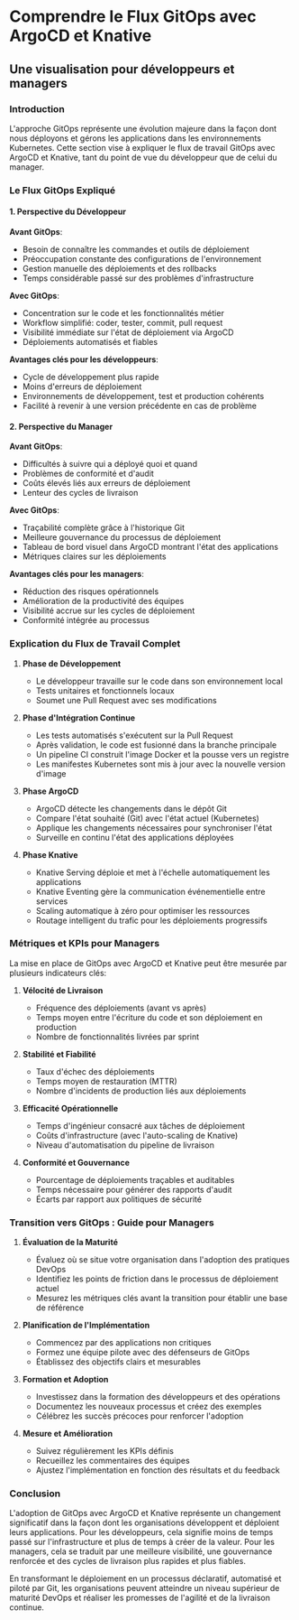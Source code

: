 # Comprendre le Flux GitOps avec ArgoCD et Knative
## Une visualisation pour développeurs et managers

### Introduction

L'approche GitOps représente une évolution majeure dans la façon dont nous déployons et gérons les applications dans les environnements Kubernetes. Cette section vise à expliquer le flux de travail GitOps avec ArgoCD et Knative, tant du point de vue du développeur que de celui du manager.

### Le Flux GitOps Expliqué

#### 1. Perspective du Développeur

**Avant GitOps**:
- Besoin de connaître les commandes et outils de déploiement
- Préoccupation constante des configurations de l'environnement
- Gestion manuelle des déploiements et des rollbacks
- Temps considérable passé sur des problèmes d'infrastructure

**Avec GitOps**:
- Concentration sur le code et les fonctionnalités métier
- Workflow simplifié: coder, tester, commit, pull request
- Visibilité immédiate sur l'état de déploiement via ArgoCD
- Déploiements automatisés et fiables

**Avantages clés pour les développeurs**:
- Cycle de développement plus rapide
- Moins d'erreurs de déploiement
- Environnements de développement, test et production cohérents
- Facilité à revenir à une version précédente en cas de problème

#### 2. Perspective du Manager

**Avant GitOps**:
- Difficultés à suivre qui a déployé quoi et quand
- Problèmes de conformité et d'audit
- Coûts élevés liés aux erreurs de déploiement
- Lenteur des cycles de livraison

**Avec GitOps**:
- Traçabilité complète grâce à l'historique Git
- Meilleure gouvernance du processus de déploiement
- Tableau de bord visuel dans ArgoCD montrant l'état des applications
- Métriques claires sur les déploiements

**Avantages clés pour les managers**:
- Réduction des risques opérationnels
- Amélioration de la productivité des équipes
- Visibilité accrue sur les cycles de déploiement
- Conformité intégrée au processus

### Explication du Flux de Travail Complet

1. **Phase de Développement**
   - Le développeur travaille sur le code dans son environnement local
   - Tests unitaires et fonctionnels locaux
   - Soumet une Pull Request avec ses modifications

2. **Phase d'Intégration Continue**
   - Les tests automatisés s'exécutent sur la Pull Request
   - Après validation, le code est fusionné dans la branche principale
   - Un pipeline CI construit l'image Docker et la pousse vers un registre
   - Les manifestes Kubernetes sont mis à jour avec la nouvelle version d'image

3. **Phase ArgoCD**
   - ArgoCD détecte les changements dans le dépôt Git
   - Compare l'état souhaité (Git) avec l'état actuel (Kubernetes)
   - Applique les changements nécessaires pour synchroniser l'état
   - Surveille en continu l'état des applications déployées

4. **Phase Knative**
   - Knative Serving déploie et met à l'échelle automatiquement les applications
   - Knative Eventing gère la communication événementielle entre services
   - Scaling automatique à zéro pour optimiser les ressources
   - Routage intelligent du trafic pour les déploiements progressifs

### Métriques et KPIs pour Managers

La mise en place de GitOps avec ArgoCD et Knative peut être mesurée par plusieurs indicateurs clés:

1. **Vélocité de Livraison**
   - Fréquence des déploiements (avant vs après)
   - Temps moyen entre l'écriture du code et son déploiement en production
   - Nombre de fonctionnalités livrées par sprint

2. **Stabilité et Fiabilité**
   - Taux d'échec des déploiements
   - Temps moyen de restauration (MTTR)
   - Nombre d'incidents de production liés aux déploiements

3. **Efficacité Opérationnelle**
   - Temps d'ingénieur consacré aux tâches de déploiement
   - Coûts d'infrastructure (avec l'auto-scaling de Knative)
   - Niveau d'automatisation du pipeline de livraison

4. **Conformité et Gouvernance**
   - Pourcentage de déploiements traçables et auditables
   - Temps nécessaire pour générer des rapports d'audit
   - Écarts par rapport aux politiques de sécurité

### Transition vers GitOps : Guide pour Managers

1. **Évaluation de la Maturité**
   - Évaluez où se situe votre organisation dans l'adoption des pratiques DevOps
   - Identifiez les points de friction dans le processus de déploiement actuel
   - Mesurez les métriques clés avant la transition pour établir une base de référence

2. **Planification de l'Implémentation**
   - Commencez par des applications non critiques
   - Formez une équipe pilote avec des défenseurs de GitOps
   - Établissez des objectifs clairs et mesurables

3. **Formation et Adoption**
   - Investissez dans la formation des développeurs et des opérations
   - Documentez les nouveaux processus et créez des exemples
   - Célébrez les succès précoces pour renforcer l'adoption

4. **Mesure et Amélioration**
   - Suivez régulièrement les KPIs définis
   - Recueillez les commentaires des équipes
   - Ajustez l'implémentation en fonction des résultats et du feedback

### Conclusion

L'adoption de GitOps avec ArgoCD et Knative représente un changement significatif dans la façon dont les organisations développent et déploient leurs applications. Pour les développeurs, cela signifie moins de temps passé sur l'infrastructure et plus de temps à créer de la valeur. Pour les managers, cela se traduit par une meilleure visibilité, une gouvernance renforcée et des cycles de livraison plus rapides et plus fiables.

En transformant le déploiement en un processus déclaratif, automatisé et piloté par Git, les organisations peuvent atteindre un niveau supérieur de maturité DevOps et réaliser les promesses de l'agilité et de la livraison continue.